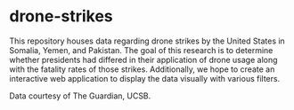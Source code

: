 # drone-strikes

This repository houses data regarding drone strikes by the United States in Somalia, Yemen, and Pakistan. The goal of this research is to determine whether presidents had differed in their application of drone usage along with the fatality rates of those strikes. Additionally, we hope to create an interactive web application to display the data visually with various filters.

Data courtesy of The Guardian, UCSB.
